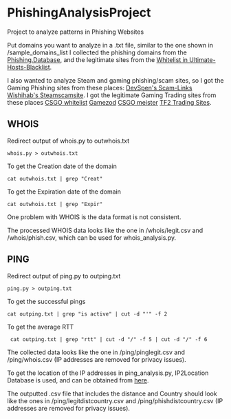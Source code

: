 # PhishingAnalysisProject
Project to analyze patterns in Phishing Websites

Put domains you want to analyze in a .txt file, similar to the one shown in /sample_domains_list
I collected the phishing domains from the [Phishing.Database](https://github.com/mitchellkrogza/Phishing.Database), and the legitimate sites from the [Whitelist in Ultimate-Hosts-Blacklist](https://github.com/Ultimate-Hosts-Blacklist/whitelist/blob/master/domains.list).

I also wanted to analyze Steam and gaming phishing/scam sites, so I got the Gaming Phishing sites from these places: [DevSpen's Scam-Links](https://github.com/DevSpen/scam-links) [Wishihab's Steamscamsite](https://github.com/wishihab/steamscamsite). I got the legitimate Gaming Trading sites from these places [CSGO whitelist](https://www.reddit.com/r/GlobalOffensiveTrade/wiki/whitelist/) [Gamezod](https://gamezod.com/buy-csgo-skins/) [CSGO meister](https://csgomeister.com/csgo-trading-sites/) [TF2 Trading Sites](https://guide.tf/tf2-trading-sites).


## WHOIS

Redirect output of whois.py to outwhois.txt
````
whois.py > outwhois.txt
````
To get the Creation date of the domain
````
cat outwhois.txt | grep "Creat"
````

To get the Expiration date of the domain
````
cat outwhois.txt | grep "Expir"
````
One problem with WHOIS is the data format is not consistent. 

The processed WHOIS data looks like the one in /whois/legit.csv and /whois/phish.csv, which can be used for whois_analysis.py.


## PING

Redirect output of ping.py to outping.txt
````
ping.py > outping.txt
````

To get the successful pings
````
cat outping.txt | grep "is active" | cut -d "'" -f 2
````

To get the average RTT
````
 cat outping.txt | grep "rtt" | cut -d "/" -f 5 | cut -d "/" -f 6
````

The collected data looks like the one in /ping/pinglegit.csv and /ping/whois.csv (IP addresses are removed for privacy issues).

To get the location of the IP addresses in ping_analysis.py, IP2Location Database is used, and can be obtained from [here](https://lite.ip2location.com/database/db5-ip-country-region-city-latitude-longitude).

The outputted .csv file that includes the distance and Country should look like the ones in /ping/legitdistcountry.csv and /ping/phishdistcountry.csv (IP addresses are removed for privacy issues).

